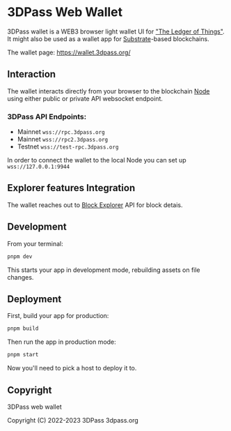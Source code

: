 # 3DPass Web Wallet
3DPass wallet is a WEB3 browser light wallet UI for ["The Ledger of Things"](https://github.com/3Dpass/3DP). It might also be used as a wallet app for [Substrate](https://github.com/paritytech/substrate)-based blockchains.

The wallet page: https://wallet.3dpass.org/

## Interaction
The wallet interacts directly from your browser to the blockchain [Node](https://github.com/3Dpass/3DP) using either public or private API websocket endpoint.

### 3DPass API Endpoints:
- Mainnet `wss://rpc.3dpass.org`
- Mainnet `wss://rpc2.3dpass.org`
- Testnet `wss://test-rpc.3dpass.org`

In order to connect the wallet to the local Node you can set up `wss://127.0.0.1:9944`

## Explorer features Integration
The wallet reaches out to [Block Explorer](https://github.com/3Dpass/explorer) API for block detais.

## Development

From your terminal:

```sh
pnpm dev
```

This starts your app in development mode, rebuilding assets on file changes.

## Deployment

First, build your app for production:

```sh
pnpm build
```

Then run the app in production mode:

```sh
pnpm start
```

Now you'll need to pick a host to deploy it to.

## Copyright
3DPass web wallet

Copyright (C) 2022-2023  3DPass 3dpass.org
